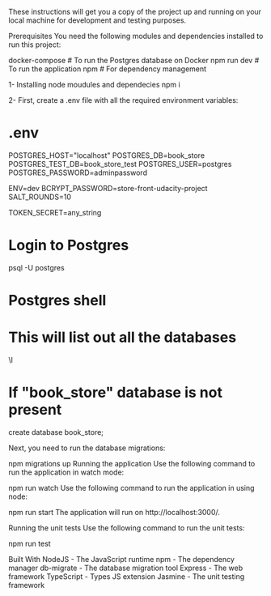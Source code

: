 These instructions will get you a copy of the project up and running on your local machine for development and testing purposes.

Prerequisites
You need the following modules and dependencies installed to run this project:

docker-compose   # To run the Postgres database on Docker
npm run dev          # To run the application
npm             # For dependency management

1- Installing node moudules and dependecies
npm i 

2- First, create a .env file with all the required environment variables:

# .env
POSTGRES_HOST="localhost"
POSTGRES_DB=book_store
POSTGRES_TEST_DB=book_store_test
POSTGRES_USER=postgres
POSTGRES_PASSWORD=adminpassword

ENV=dev
BCRYPT_PASSWORD=store-front-udacity-project
SALT_ROUNDS=10

TOKEN_SECRET=any_string

# Login to Postgres
psql -U postgres

# Postgres shell
# This will list out all the databases
\l

# If "book_store" database is not present
create database book_store; 

Next, you need to run the database migrations:

npm migrations up
Running the application
Use the following command to run the application in watch mode:

npm run watch
Use the following command to run the application in using node:

npm run start
The application will run on http://localhost:3000/.

Running the unit tests
Use the following command to run the unit tests:

npm run test

Built With
NodeJS - The JavaScript runtime
npm - The dependency manager
db-migrate - The database migration tool
Express - The web framework
TypeScript - Types JS extension
Jasmine - The unit testing framework
